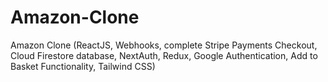# Amazon-Clone
Amazon Clone (ReactJS, Webhooks, complete Stripe Payments Checkout, Cloud Firestore database, NextAuth, Redux, Google Authentication, Add to Basket Functionality, Tailwind CSS)
